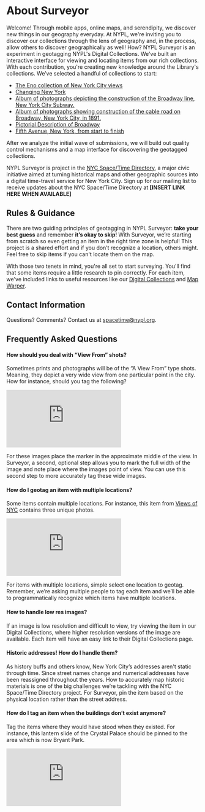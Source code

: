 # About Surveyor

Welcome! Through mobile apps, online maps, and serendipity, we discover new things in our geography everyday. At NYPL, we're inviting you to discover our collections through the lens of geography and, in the process, allow others to discover geographically as well! How? NYPL Surveyor is an experiment in geotagging NYPL's Digital Collections. We've built an interactive interface for viewing and locating items from our rich collections. With each contribution, you're creating new knowledge around the Library's collections. We’ve selected a handful of collections to start:  

* [The Eno collection of New York City views](http://digitalcollections.nypl.org/collections/the-eno-collection-of-new-york-city-views#/?tab=about)  
* [Changing New York](http://digitalcollections.nypl.org/collections/changing-new-york#/?tab=about)  
* [Album of photographs depicting the construction of the Broadway line, New York City Subway.](http://digitalcollections.nypl.org/collections/album-of-photographs-depicting-the-construction-of-the-broadway-line-new-york#/?tab=about)  
* [Album of photographs showing construction of the cable road on Broadway, New York City, in 1891.](http://digitalcollections.nypl.org/collections/album-of-photographs-showing-construction-of-the-cable-road-on-broadway-new-york#/?tab=about)  
* [Pictorial Description of Broadway](http://digitalcollections.nypl.org/collections/pictorial-description-of-broadway#/?tab=about)  
* [Fifth Avenue, New York, from start to finish](http://digitalcollections.nypl.org/collections/fifth-avenue-new-york-from-start-to-finish#/?tab=about)  

After we analyze the initial wave of submissions, we will build out quality control mechanisms and a map interface for discovering the geotagged collections.  

NYPL Surveyor is project in the [NYC Space/Time Directory](http://spacetime.nypl.org/), a major civic initiative aimed at turning historical maps and other geographic sources into a digital time-travel service for New York City. Sign up for our mailing list to receive updates about the NYC Space/Time Directory at **[INSERT LINK HERE WHEN AVAILABLE]**

## Rules & Guidance

There are two guiding principles of geotagging in NYPL Surveyor: **take your best guess** and remember **it’s okay to skip**! With Surveyor, we’re starting from scratch so even getting an item in the right time zone is helpful! This project is a shared effort and if you don’t recognize a location, others might. Feel free to skip items if you can't locate them on the map.  

With those two tenets in mind, you're all set to start surveying. You'll find that some items require a little research to pin correctly. For each item, we've included links to useful resources like our [Digital Collections](http://digitalcollections.nypl.org/) and [Map Warper](http://maps.nypl.org/warper/).

## Contact Information  

Questions? Comments? Contact us at [spacetime@nypl.org](mailto:oralhistory@nypl.org?Subject=Surveyor).

## Frequently Asked Questions

#### How should you deal with “View From” shots?

Sometimes prints and photographs will be of the “A View From” type shots. Meaning, they depict a very wide view from one particular point in the city. How for instance, should you tag the following?   

[![The south prospect of the city of New York, in North America](http://images.nypl.org/index.php?id=53913&t=w)](http://digitalcollections.nypl.org/items/510d47d9-7aba-a3d9-e040-e00a18064a99)

For these images place the marker in the approximate middle of the view. In Surveyor, a second, optional step allows you to mark the full width of the image and note place where the images point of view. You can use this second step to more accurately tag these wide images.  

#### How do I geotag an item with multiple locations?

Some items contain multiple locations. For instance, this item from [Views of NYC](http://digitalcollections.nypl.org/items/510d47dc-a06f-a3d9-e040-e00a18064a99) contains three unique photos.

[![Bronx: 3rd Avenue - 135th Street](http://images.nypl.org/index.php?id=700001F&t=w)](http://digitalcollections.nypl.org/items/510d47dc-a06f-a3d9-e040-e00a18064a99)

For items with multiple locations, simple select one location to geotag. Remember, we’re asking multiple people to tag each item and we’ll be able to programmatically recognize which items have multiple locations.

#### How to handle low res images?

If an image is low resolution and difficult to view, try viewing the item in our Digital Collections, where higher resolution versions of the image are available. Each item will have an easy link to their Digital Collections page.  

#### Historic addresses! How do I handle them?

As history buffs and others know, New York City’s addresses aren't  static through time. Since street names change and numerical addresses have been reassigned throughout the years. How to accurately map historic materials is one of the big challenges we’re tackling with the NYC Space/Time Directory project. For Surveyor, pin the item based on the physical location rather than the street address.

#### How do I tag an item when the buildings don’t exist anymore?

Tag the items where they would have stood when they existed. For instance, this lantern slide of the Crystal Palace should be pinned to the area which is now Bryant Park.  

[![Crystal Palace, ca. 1853, from an engraving](http://images.nypl.org/index.php?id=465509&t=w)](http://digitalcollections.nypl.org/items/510d47da-ea3d-a3d9-e040-e00a18064a99)
